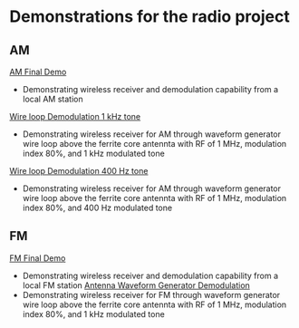 # Demonstrations for the radio project
## AM
[AM Final Demo](https://drive.google.com/file/d/14gO0EzR5h764kd9Q6xKYLrMYkEiZBEAV/view?usp=sharing)
- Demonstrating wireless receiver and demodulation capability from a local AM station


[Wire loop Demodulation 1 kHz tone](https://drive.google.com/file/d/131y0p2x5TbgNGNPdBdpvmsRKZqH7FKou/view?usp=share_link)
- Demonstrating wireless receiver for AM through waveform generator wire loop above the ferrite core antennta with RF of 1 MHz, modulation index 80%, and 1 kHz modulated tone


[Wire loop Demodulation 400 Hz tone](https://drive.google.com/file/d/144nt7bBmr9Wgt95d3Cxy0TucHDh_D78P/view?usp=share_link)
- Demonstrating wireless receiver for AM through waveform generator wire loop above the ferrite core antennta with RF of 1 MHz, modulation index 80%, and 400 Hz modulated tone


## FM
[FM Final Demo](https://drive.google.com/file/d/18_CUNgon1a2P1_d5quhZg_Hcn2Miy2Bw/view?usp=sharing)
- Demonstrating wireless receiver and demodulation capability from a local FM station
[Antenna Waveform Generator Demodulation](https://drive.google.com/file/d/13ahm0Qc-FrBG-u_YiNsE8lylzkAHpeb-/view?usp=sharing)
- Demonstrating wireless receiver for FM through waveform generator wire loop above the ferrite core antennta with RF of 1 MHz, modulation index 80%, and 1 kHz modulated tone
